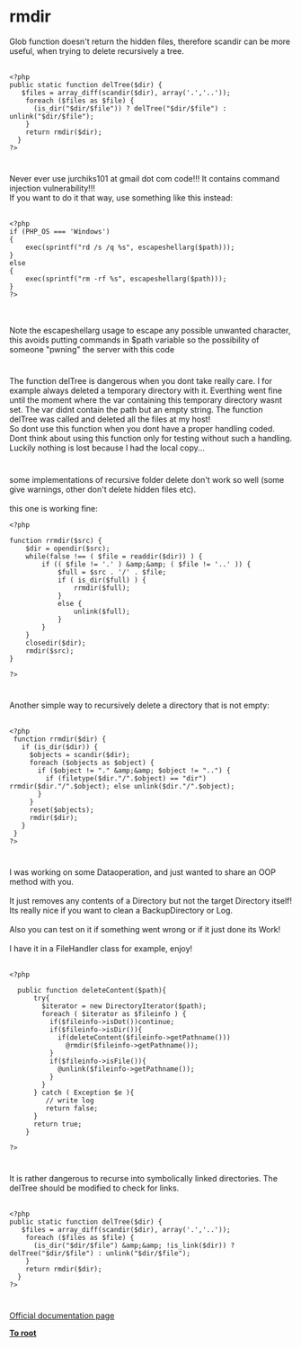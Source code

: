 # rmdir



Glob function doesn&apos;t return the hidden files, therefore scandir can be more useful, when trying to delete recursively a tree.<br><br>

```
<?php
public static function delTree($dir) {
   $files = array_diff(scandir($dir), array('.','..'));
    foreach ($files as $file) {
      (is_dir("$dir/$file")) ? delTree("$dir/$file") : unlink("$dir/$file");
    }
    return rmdir($dir);
  }
?>
```
  

#

Never ever use jurchiks101 at gmail dot com code!!! It contains command injection vulnerability!!!<br>If you want to do it that way, use something like this instead:<br><br>

```
<?php
if (PHP_OS === 'Windows')
{
    exec(sprintf("rd /s /q %s", escapeshellarg($path)));
}
else
{
    exec(sprintf("rm -rf %s", escapeshellarg($path)));
}
?>
```
<br><br>Note the escapeshellarg usage to escape any possible unwanted character, this avoids putting commands in $path variable so the possibility of someone "pwning" the server with this code  

#

The function delTree is dangerous when you dont take really care. I for example always deleted a temporary directory with it. Everthing went fine until the moment where the var containing this temporary directory wasnt set. The var didnt contain the path but an empty string. The function delTree  was called and deleted all the files at my host!<br>So dont use this function when you dont have a proper handling coded. Dont think about using this function only for testing without such a handling.<br>Luckily nothing is lost because I had the local copy...  

#

some implementations of recursive folder delete don&apos;t work so well (some give warnings, other don&apos;t delete hidden files etc).<br><br>this one is working fine:<br>

```
<?php

function rrmdir($src) {
    $dir = opendir($src);
    while(false !== ( $file = readdir($dir)) ) {
        if (( $file != '.' ) &amp;&amp; ( $file != '..' )) {
            $full = $src . '/' . $file;
            if ( is_dir($full) ) {
                rrmdir($full);
            }
            else {
                unlink($full);
            }
        }
    }
    closedir($dir);
    rmdir($src);
}

?>
```
  

#

Another simple way to recursively delete a directory that is not empty:<br><br>

```
<?php
 function rrmdir($dir) {
   if (is_dir($dir)) {
     $objects = scandir($dir);
     foreach ($objects as $object) {
       if ($object != "." &amp;&amp; $object != "..") {
         if (filetype($dir."/".$object) == "dir") rrmdir($dir."/".$object); else unlink($dir."/".$object);
       }
     }
     reset($objects);
     rmdir($dir);
   }
 }
?>
```
  

#

I was working on some Dataoperation, and just wanted to share an OOP method with you.<br><br>It just removes any contents of a Directory but not the target Directory itself! Its really nice if you want to clean a BackupDirectory or Log.<br><br>Also you can test on it if something went wrong or if it just done its Work!<br><br>I have it in a FileHandler class for example, enjoy!<br><br>

```
<?php 

  public function deleteContent($path){
      try{
        $iterator = new DirectoryIterator($path);
        foreach ( $iterator as $fileinfo ) {
          if($fileinfo->isDot())continue;
          if($fileinfo->isDir()){
            if(deleteContent($fileinfo->getPathname()))
              @rmdir($fileinfo->getPathname());
          }
          if($fileinfo->isFile()){
            @unlink($fileinfo->getPathname());
          }
        }
      } catch ( Exception $e ){
         // write log
         return false;
      }
      return true;
    }

?>
```
  

#

It is rather dangerous to recurse into symbolically linked directories. The delTree should be modified to check for links.<br><br>

```
<?php 
public static function delTree($dir) { 
   $files = array_diff(scandir($dir), array('.','..')); 
    foreach ($files as $file) { 
      (is_dir("$dir/$file") &amp;&amp; !is_link($dir)) ? delTree("$dir/$file") : unlink("$dir/$file"); 
    } 
    return rmdir($dir); 
  } 
?>
```
  

#

[Official documentation page](https://www.php.net/manual/en/function.rmdir.php)

**[To root](/README.md)**